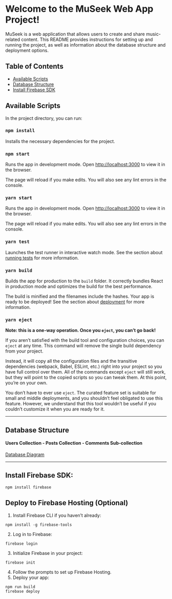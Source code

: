 # Welcome to the MuSeek Web App Project!

MuSeek is a web application that allows users to create and share music-related content. This README provides instructions for setting up and running the project, as well as information about the database structure and deployment options.

## Table of Contents
- [Available Scripts](#available-scripts)
- [Database Structure](#database-structure)
- [Install Firebase SDK](#install-firebase-sdk)

## Available Scripts

In the project directory, you can run:

### `npm install`

Installs the necessary dependencies for the project.

### `npm start`

Runs the app in development mode. Open [http://localhost:3000](http://localhost:3000) to view it in the browser.

The page will reload if you make edits. You will also see any lint errors in the console.

### `yarn start`

Runs the app in development mode. Open [http://localhost:3000](http://localhost:3000) to view it in the browser.

The page will reload if you make edits. You will also see any lint errors in the console.

### `yarn test`

Launches the test runner in interactive watch mode. See the section about [running tests](https://facebook.github.io/create-react-app/docs/running-tests) for more information.

### `yarn build`

Builds the app for production to the `build` folder. It correctly bundles React in production mode and optimizes the build for the best performance.

The build is minified and the filenames include the hashes. Your app is ready to be deployed! See the section about [deployment](https://facebook.github.io/create-react-app/docs/deployment) for more information.

### `yarn eject`

**Note: this is a one-way operation. Once you `eject`, you can’t go back!**

If you aren’t satisfied with the build tool and configuration choices, you can `eject` at any time. This command will remove the single build dependency from your project.

Instead, it will copy all the configuration files and the transitive dependencies (webpack, Babel, ESLint, etc.) right into your project so you have full control over them. All of the commands except `eject` will still work, but they will point to the copied scripts so you can tweak them. At this point, you’re on your own.

You don’t have to ever use `eject`. The curated feature set is suitable for small and middle deployments, and you shouldn’t feel obligated to use this feature. However, we understand that this tool wouldn’t be useful if you couldn’t customize it when you are ready for it.

---
## Database Structure
#### Users Collection - Posts Collection - Comments Sub-collection
[Database Diagram](docs/database-diagram.md)

---
## Install Firebase SDK:
```
npm install firebase
```

## Deploy to Firebase Hosting (Optional)
1. Install Firebase CLI if you haven’t already:
```
npm install -g firebase-tools
```

2. Log in to Firebase:
```
firebase login
```

3. Initialize Firebase in your project:
```
firebase init
```
4. Follow the prompts to set up Firebase Hosting.
5. Deploy your app:
```
npm run build
firebase deploy
```